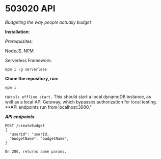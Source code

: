 # 503020 API
*Budgeting the way people actually budget*

**Installation:**

*Prerequisites:*

NodeJS, NPM

Serverless Framework:

`npm i -g serverless`

**Clone the repository, run:**

`npm i`

run `sls offline start.` This should start a local dynamoDB instance, as well as a local API Gateway, which bypasses authorization for local testing. **API endpoints run from localhost:3000."

***API endpoints***

```
POST /createBudget
{
  "userId": "userId,
  "budgetName": "budgetName",
}

On 200, returns same params.
```
